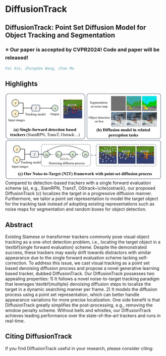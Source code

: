 # DiffusionTrack

## DiffusionTrack: Point Set Diffusion Model for Object Tracking and Segmentation

### :star: Our paper is accepted by CVPR2024! Code and paper will be released!

```bibtex
Fei Xie, Zhongdao Wang, Chao Ma 
```
## Highlights

![compare](compare.png)
Compared to detection-based trackers with a single forward evaluation scheme (a), e.g., SiamRPN, TransT, OStrack~\cite{ostrack}, our proposed DiffusionTrack (c) localizes the target in a progressive diffusion manner. Furthermore, we tailor a point set representation to model the target object for the tracking task instead of adopting existing representations such as noise maps for segmentation and random boxes for object detection. 


## Abstract
Existing Siamese or transformer trackers commonly pose visual object tracking as a one-shot detection problem, i.e., locating the target object in a \textbf{single forward evaluation} scheme. Despite the demonstrated success, these trackers may easily drift towards distractors with similar appearance due to the single forward evaluation scheme lacking self-correction. To address this issue, we cast visual tracking as a point set based denoising diffusion process and propose a novel generative learning based tracker, dubbed DiffusionTrack. Our DiffusionTrack possesses two appealing properties: 1) It follows a novel noise-to-target tracking paradigm that leverages \textbf{multiple} denoising diffusion steps to localize the target in a dynamic searching manner per frame. 2) It models the diffusion process using a point set representation, which can better handle appearance variations for more precise localization. One side benefit is that DiffusionTrack greatly simplifies the post-processing, e.g., removing the window penalty scheme. Without bells and whistles, our DiffusionTrack achieves leading performance over the state-of-the-art trackers and runs in real-time.



## Citing DiffusionTrack
If you find DiffusionTrack useful in your research, please consider citing:

```

